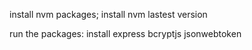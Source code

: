 install nvm packages; 
install nvm lastest version


run the packages: install express bcryptjs jsonwebtoken 